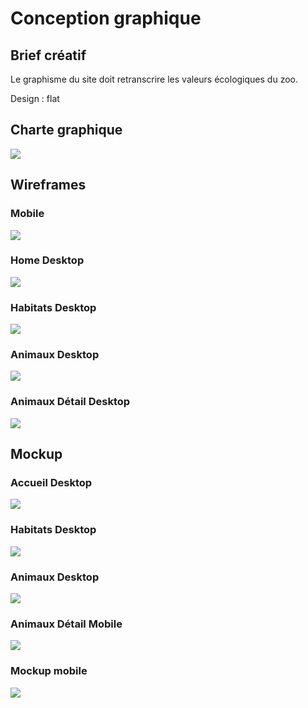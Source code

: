 # Conception graphique

## Brief créatif

Le graphisme du site doit retranscrire les valeurs écologiques du zoo.

Design : flat

## Charte graphique

<img src="img/charte-graphique.jpg" />

## Wireframes

### Mobile

<img src="img/wireframe/mobile.png" />

### Home Desktop

<img src="img/wireframe/accueil-desktop.png" />

### Habitats Desktop

<img src="img/wireframe/habitats-desktop.png" />

### Animaux Desktop

<img src="img/wireframe/animaux-desktop.png" />

### Animaux Détail Desktop

<img src="img/wireframe/Animaux détails - Desktop.png" />

## Mockup

### Accueil Desktop

<img src="img/mockup/accueil-desktop.png" />

### Habitats Desktop

<img src="img/mockup/habitats-desktop.png" />

### Animaux Desktop

<img src="img/mockup/animaux-desktop.png" />

### Animaux Détail Mobile

<img src="img/mockup/animaux-desktop-detail.png" />

### Mockup mobile

<img src="img/mockup/mobile.png" />
